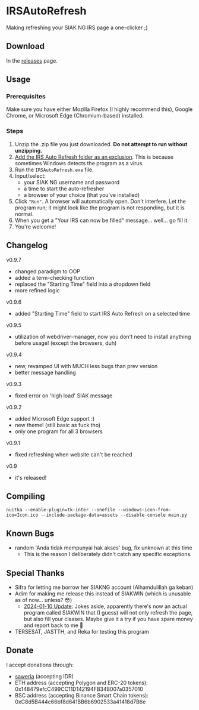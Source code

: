 # IRSAutoRefresh

Making refreshing your SIAK NG IRS page a one-clicker ;)

## Download

In the <a href="https://github.com/pinterbanget/irsautorefresh/releases/latest">releases</a> page.

## Usage

### Prerequisites

Make sure you have either Mozilla Firefox (I highly recommend this), Google Chrome, or Microsoft Edge (Chromium-based) installed.

### Steps

1. Unzip the .zip file you just downloaded. <b>Do not attempt to run without unzipping.</b>
2. <a href="https://support.microsoft.com/en-us/windows/add-an-exclusion-to-windows-security-811816c0-4dfd-af4a-47e4-c301afe13b26">Add the IRS Auto Refresh folder as an exclusion</a>. This is because sometimes Windows detects the program as a virus.
3. Run the `IRSAutoRefresh.exe` file.
4. Input/select:
   - your SIAK NG username and password
   - a time to start the auto-refresher
   - a browser of your choice (that you've installed)
5. Click `"Run"`. A browser will automatically open. Don't interfere. Let the program run; it might look like the program is not responding, but it is normal.
6. When you get a "Your IRS can now be filled" message... well... go fill it.
7. You're welcome!

## Changelog

v0.9.7

- changed paradigm to OOP
- added a term-checking function
- replaced the "Starting Time" field into a dropdown field
- more refined logic

v0.9.6

- added "Starting Time" field to start IRS Auto Refresh on a selected time

v0.9.5

- utilization of webdriver-manager, now you don't need to install anything before usage!
  (except the browsers, duh)

v0.9.4

- new, revamped UI with MUCH less bugs than prev version
- better message handling

v0.9.3

- fixed error on 'high load' SIAK message

v0.9.2

- added Microsoft Edge support :)
- new theme! (still basic as fuck tho)
- only one program for all 3 browsers

v0.9.1

- fixed refreshing when website can't be reached

v0.9

- it's released!

## Compiling

`nuitka --enable-plugin=tk-inter --onefile --windows-icon-from-ico=Icon.ico --include-package-data=assets --disable-console main.py`

## Known Bugs

- random 'Anda tidak mempunyai hak akses' bug, fix unknown at this time
  - This is the reason I deliberately didn't catch any specific exceptions.

## Special Thanks

- Sifra for letting me borrow her SIAKNG account (Alhamdulillah ga keban)
- Adim for making me release this instead of SIAKWIN (which is unusable as of now... unless? 😳)
  - <u>2024-01-10 Update</u>: Jokes aside, apparently there's now an actual program called SIAKWIN that (I guess) will not only refresh the page, but also fill your classes. Maybe give it a try if you have spare money and report back to me 🤣
- TERSESAT, JASTTH, and Reka for testing this program

## Donate

I accept donations through:

- <a href="https://saweria.co/pinterbanget">saweria</a> (accepting IDR)
- ETH address (accepting Polygon and ERC-20 tokens): 0x148479efcC499CC11D142194FB348007a0357010
- BSC address (accepting Binance Smart Chain tokens): 0xC8d5B444c66bf8d641BB6b6902533a41418d7B6e
